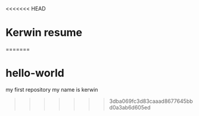 <<<<<<< HEAD
# Kerwin resume
=======
# hello-world
my first repository
my name is kerwin
>>>>>>> 3dba069fc3d83caaad8677645bbd0a3ab6d605ed
